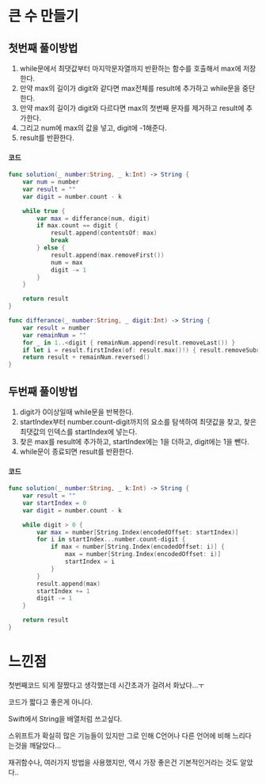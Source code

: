 

# 큰 수 만들기



## 첫번째 풀이방법

1. while문에서 최댓값부터 마지막문자열까지 반환하는 함수를 호출해서 max에 저장한다.
2. 만약 max의 길이가 digit와 같다면 max전체를 result에 추가하고 while문을 중단한다.
3. 만약 max의 길이가 digit와 다르다면 max의 첫번째 문자를 제거하고 result에 추가한다.
4. 그리고 num에 max의 값을 넣고, digit에 -1해준다.
5. result를 반환한다.

#### 코드

```swift
func solution(_ number:String, _ k:Int) -> String {
    var num = number
    var result = ""
    var digit = number.count - k

    while true {
        var max = differance(num, digit)
        if max.count == digit {
            result.append(contentsOf: max)
            break
        } else {
            result.append(max.removeFirst())
            num = max
            digit -= 1
        }
    }

    return result
}

func differance(_ number:String, _ digit:Int) -> String {
    var result = number
    var remainNum = ""
    for _ in 1..<digit { remainNum.append(result.removeLast()) }
    if let i = result.firstIndex(of: result.max()!) { result.removeSubrange(result.startIndex..<i) }
    return result + remainNum.reversed()
}
```





## 두번째 풀이방법

1. digit가 0이상일때 while문을 반복한다.
2. startIndex부터 number.count-digit까지의 요소를 탐색하여 최댓값을 찾고, 찾은 최댓값의 인덱스를 startIndex에 넣는다.
3. 찾은 max를 result에 추가하고, startIndex에는 1을 더하고, digit에는 1을 뺀다. 
4. while문이 종료되면 result를 반환한다.



#### 코드

```swift
func solution(_ number:String, _ k:Int) -> String {
    var result = ""
    var startIndex = 0
    var digit = number.count - k

    while digit > 0 {
        var max = number[String.Index(encodedOffset: startIndex)]
        for i in startIndex...number.count-digit {
            if max < number[String.Index(encodedOffset: i)] {
                max = number[String.Index(encodedOffset: i)]
                startIndex = i
            }
        }
        result.append(max)
        startIndex += 1
        digit -= 1
    }

    return result
}
```



# 느낀점

첫번째코드 되게 잘짰다고 생각했는데 시간초과가 걸려서 화났다...ㅜ 

코드가 짧다고 좋은게 아니다.

Swift에서 String을 배열처럼 쓰고싶다.

스위프트가 확실히 많은 기능들이 있지만 그로 인해 C언어나 다른 언어에 비해 느리다는것을 깨달았다...

재귀함수나, 여러가지 방법을 사용했지만, 역시 가장 좋은건 기본적인거라는 것도 알았다..